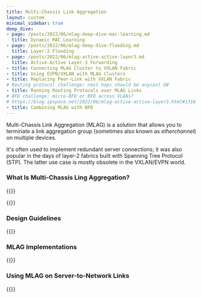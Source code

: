 ```yaml
---
title: Multi-Chassis Link Aggregation
layout: custom
minimal_sidebar: true
deep_dive:
- page: /posts/2022/06/mlag-deep-dive-mac-learning.md
  title: Dynamic MAC Learning
- page: /posts/2022/06/mlag-deep-dive-flooding.md
  title: Layer-2 Flooding
- page: /posts/2022/06/mlag-active-active-layer3.md
  title: Active-Active Layer-3 Forwarding
- title: Connecting MLAG Cluster to VXLAN Fabric
- title: Using EVPN/VXLAN with MLAG Clusters
- title: Replacing Peer-Link with VXLAN Fabric
# Routing protocol challenge: next hops should be anycast GW
- title: Running Routing Protocols over MLAG Links
# BFD challenge: micro-BFD or BFD across VLANs?
# https://blog.ipspace.net/2022/06/mlag-active-active-layer3.html#1316
- title: Combining MLAG with BFD
---
```

Multi-Chassis Link Aggregation (MLAG) is a solution that allows you to terminate a link aggregation group (sometimes also known as *etherchannel*) on multiple devices. 

It's often used to implement redundant server connections; it was also popular in the days of layer-2 fabrics built with Spanning Tree Protocol (STP). The latter use case is mostly obsolete in the VXLAN/EVPN world.

### What Is Multi-Chassis Ling Aggregation?

{{<series-listing tag="overview" weight="1">}}

{{<series-listing tag="deepdive" title="Technology Deep Dive" soon="deep_dive">}}

### Design Guidelines

{{<series-listing tag="design">}}

### MLAG Implementations

{{<series-listing tag="implement">}}

### Using MLAG on Server-to-Network Links

{{<series-listing tag="server">}}
